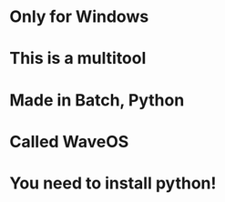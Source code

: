 # Only for Windows
# This is a multitool
# Made in Batch, Python
# Called WaveOS

# You need to install python!
